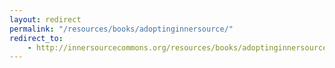 ```yaml
---
layout: redirect
permalink: "/resources/books/adoptinginnersource/"
redirect_to:
    - http://innersourcecommons.org/resources/books/adoptinginnersource/
---
```

